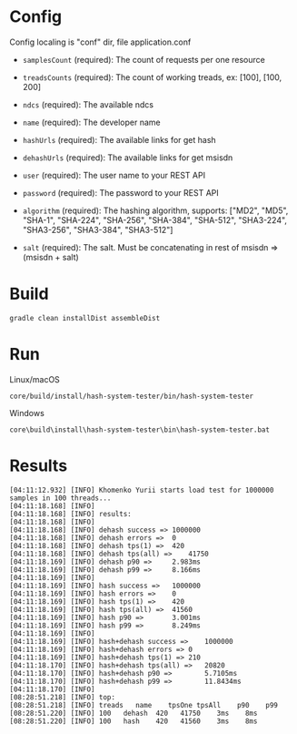 Config
===
Config localing is "conf" dir, file application.conf

 * `samplesCount` (required): The count of requests per one resource
 * `treadsCounts` (required): The count of working treads, ex: [100], [100, 200]
 * `ndcs` (required): The available ndcs
 
 * `name` (required): The developer name
 
 * `hashUrls` (required): The available links for get hash
 * `dehashUrls` (required): The available links for get msisdn
 
 * `user` (required): The user name to your REST API
 * `password` (required): The password to your REST API
 
 * `algorithm` (required): The hashing algorithm, supports: ["MD2", "MD5", "SHA-1", "SHA-224", "SHA-256", "SHA-384", "SHA-512", "SHA3-224", "SHA3-256", "SHA3-384", "SHA3-512"]
 * `salt` (required): The salt. Must be concatenating in rest of msisdn => (msisdn + salt)

Build
===
```
gradle clean installDist assembleDist
```

Run
===

Linux/macOS
```
core/build/install/hash-system-tester/bin/hash-system-tester
```
Windows
```
core\build\install\hash-system-tester\bin\hash-system-tester.bat
```


Results
===
```
[04:11:12.932] [INFO] Khomenko Yurii starts load test for 1000000 samples in 100 threads...
[04:11:18.168] [INFO] 
[04:11:18.168] [INFO] results:
[04:11:18.168] [INFO] 
[04:11:18.168] [INFO] dehash success =>	1000000
[04:11:18.168] [INFO] dehash errors =>	0
[04:11:18.168] [INFO] dehash tps(1) =>	420
[04:11:18.168] [INFO] dehash tps(all) =>	41750
[04:11:18.169] [INFO] dehash p90 =>		2.983ms
[04:11:18.169] [INFO] dehash p99 =>		8.166ms
[04:11:18.169] [INFO] 
[04:11:18.169] [INFO] hash success =>	1000000
[04:11:18.169] [INFO] hash errors =>	0
[04:11:18.169] [INFO] hash tps(1) =>	420
[04:11:18.169] [INFO] hash tps(all) =>	41560
[04:11:18.169] [INFO] hash p90 =>		3.001ms
[04:11:18.169] [INFO] hash p99 =>		8.249ms
[04:11:18.169] [INFO] 
[04:11:18.169] [INFO] hash+dehash success =>	1000000
[04:11:18.169] [INFO] hash+dehash errors =>	0
[04:11:18.169] [INFO] hash+dehash tps(1) =>	210
[04:11:18.170] [INFO] hash+dehash tps(all) =>	20820
[04:11:18.170] [INFO] hash+dehash p90 =>		5.7105ms
[04:11:18.170] [INFO] hash+dehash p99 =>		11.8434ms
[04:11:18.170] [INFO] 
[08:28:51.218] [INFO] top:
[08:28:51.218] [INFO] treads   name    tpsOne tpsAll    p90    p99
[08:28:51.220] [INFO] 100	dehash	420   41750    3ms    8ms
[08:28:51.220] [INFO] 100	hash	420   41560    3ms    8ms
```